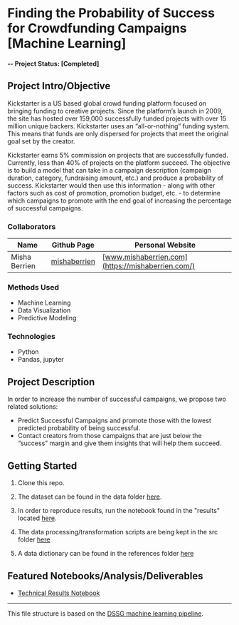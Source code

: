 # Finding the Probability of Success for Crowdfunding Campaigns [Machine Learning]

#### -- Project Status: [Completed]

## Project Intro/Objective
Kickstarter is a US based global crowd funding platform focused on bringing funding to creative projects. Since the platform’s launch in 2009, the site has hosted over 159,000 successfully funded projects with over 15 million unique backers. Kickstarter uses an “all-or-nothing” funding system. This means that funds are only dispersed for projects that meet the original goal set by the creator.

Kickstarter earns 5% commission on projects that are successfully funded. Currently, less than 40% of projects on the platform succeed. The objective is to build a model that can take in a campaign description (campaign duration, category, fundraising amount, etc.) and produce a probability of success. Kickstarter would then use this information - along with other factors such as cost of promotion, promotion budget, etc. - to determine which campaigns to promote with the end goal of increasing the percentage of successful campaigns.

### Collaborators
|Name     |  Github Page   |  Personal Website  |
|---------|-----------------|--------------------|
|Misha Berrien | [mishaberrien](https://github.com/mishaberrien)| [www.mishaberrien.com](https://mishaberrien.com/)  |

### Methods Used
* Machine Learning
* Data Visualization
* Predictive Modeling

### Technologies
* Python
* Pandas, jupyter

## Project Description
In order to increase the number of successful campaigns, we propose two related solutions:
* Predict Successful Campaigns and promote those with the lowest predicted probability of being successful.
* Contact creators from those campaigns that are just below the “success” margin and give them insights that will help them succeed.

## Getting Started

1. Clone this repo.
2. The dataset can be found in the data folder [here](https://github.com/mishaberrien/crowdfunding_campaign_selection/tree/master/data/02_intermediate).
3. In order to reproduce results, run the notebook found in the "results" located [here](https://github.com/mishaberrien/crowdfunding_campaign_selection/tree/master/results).
4. The data processing/transformation scripts are being kept in the src folder [here](https://github.com/mishaberrien/crowdfunding_campaign_selection/tree/master/src)

5. A data dictionary can be found in the references folder [here](https://github.com/mishaberrien/crowdfunding_campaign_selection/tree/master/references)


## Featured Notebooks/Analysis/Deliverables
* [Technical Results Notebook](https://mishaberrien.com/crowdfunding_campaign_selection/)

---

This file structure is based on the [DSSG machine learning pipeline](https://github.com/dssg/hitchhikers-guide/tree/master/sources/curriculum/0_before_you_start/pipelines-and-project-workflow).
